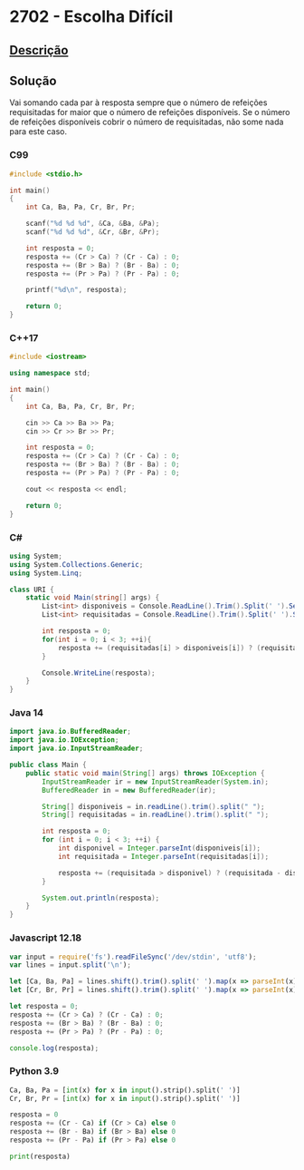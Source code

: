 # 2702 - Escolha Difícil

## [Descrição](https://www.beecrowd.com.br/judge/pt/problems/view/2702)

## Solução

Vai somando cada par à resposta sempre que o número de refeições requisitadas for maior que o número de refeições disponíveis. Se o número de refeições disponíveis cobrir o número de requisitadas, não some nada para este caso.

### C99

```c
#include <stdio.h>

int main()
{
    int Ca, Ba, Pa, Cr, Br, Pr;

    scanf("%d %d %d", &Ca, &Ba, &Pa);
    scanf("%d %d %d", &Cr, &Br, &Pr);

    int resposta = 0;
    resposta += (Cr > Ca) ? (Cr - Ca) : 0;
    resposta += (Br > Ba) ? (Br - Ba) : 0;
    resposta += (Pr > Pa) ? (Pr - Pa) : 0;

    printf("%d\n", resposta);

    return 0;
}
```

### C++17

```cpp
#include <iostream>

using namespace std;

int main()
{
    int Ca, Ba, Pa, Cr, Br, Pr;

    cin >> Ca >> Ba >> Pa;
    cin >> Cr >> Br >> Pr;

    int resposta = 0;
    resposta += (Cr > Ca) ? (Cr - Ca) : 0;
    resposta += (Br > Ba) ? (Br - Ba) : 0;
    resposta += (Pr > Pa) ? (Pr - Pa) : 0;

    cout << resposta << endl;

    return 0;
}
```

### C#

```cs
using System;
using System.Collections.Generic;
using System.Linq;

class URI {
    static void Main(string[] args) {
        List<int> disponiveis = Console.ReadLine().Trim().Split(' ').Select(x => int.Parse(x)).ToList();
        List<int> requisitadas = Console.ReadLine().Trim().Split(' ').Select(x => int.Parse(x)).ToList();

        int resposta = 0;
        for(int i = 0; i < 3; ++i){
            resposta += (requisitadas[i] > disponiveis[i]) ? (requisitadas[i] - disponiveis[i]) : 0;
        }

        Console.WriteLine(resposta);
    }
}
```

### Java 14

```java
import java.io.BufferedReader;
import java.io.IOException;
import java.io.InputStreamReader;

public class Main {
    public static void main(String[] args) throws IOException {
        InputStreamReader ir = new InputStreamReader(System.in);
        BufferedReader in = new BufferedReader(ir);

        String[] disponiveis = in.readLine().trim().split(" ");
        String[] requisitadas = in.readLine().trim().split(" ");

        int resposta = 0;
        for (int i = 0; i < 3; ++i) {
            int disponivel = Integer.parseInt(disponiveis[i]);
            int requisitada = Integer.parseInt(requisitadas[i]);

            resposta += (requisitada > disponivel) ? (requisitada - disponivel) : 0;
        }

        System.out.println(resposta);
    }
}
```

### Javascript 12.18

```js
var input = require('fs').readFileSync('/dev/stdin', 'utf8');
var lines = input.split('\n');

let [Ca, Ba, Pa] = lines.shift().trim().split(' ').map(x => parseInt(x));
let [Cr, Br, Pr] = lines.shift().trim().split(' ').map(x => parseInt(x));

let resposta = 0;
resposta += (Cr > Ca) ? (Cr - Ca) : 0;
resposta += (Br > Ba) ? (Br - Ba) : 0;
resposta += (Pr > Pa) ? (Pr - Pa) : 0;

console.log(resposta);
```

### Python 3.9

```py
Ca, Ba, Pa = [int(x) for x in input().strip().split(' ')]
Cr, Br, Pr = [int(x) for x in input().strip().split(' ')]

resposta = 0
resposta += (Cr - Ca) if (Cr > Ca) else 0
resposta += (Br - Ba) if (Br > Ba) else 0
resposta += (Pr - Pa) if (Pr > Pa) else 0

print(resposta)
```